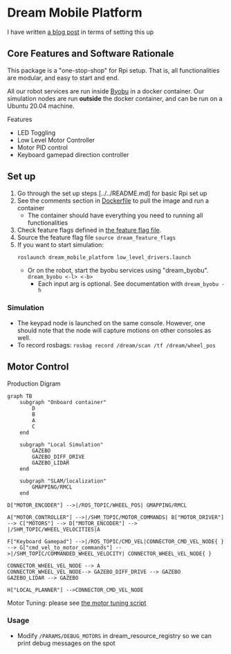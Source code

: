 # Dream Mobile Platform

I have written [a blog post](https://ricoruotongjia.medium.com/set-up-raspberry-pi-4b-as-a-mobile-platform-7448e94a04dc) in terms of setting this up

## Core Features and Software Rationale

This package is a "one-stop-shop" for Rpi setup. That is, all functionalities are modular, and easy to start and end.

All our robot services are run inside [Byobu](https://www.byobu.org/) in a docker container. Our simulation nodes are run **outside** the docker container, and can be run on a Ubuntu 20.04 machine.

Features

- LED Toggling
- Low Level Motor Controller
- Motor PID control
- Keyboard gamepad direction controller

## Set up

1. Go through the set up steps [../../README.md] for basic Rpi set up
2. See the comments section in [Dockerfile](./Dockerfile) to pull the image and run a container
   - The container should have everything you need to running all functionalities
3. Check feature flags defined in [the feature flag file](./dream_feature_flags).
4. Source the feature flag file `source dream_feature_flags`
5. If you want to start simulation:
   ```bash
   roslaunch dream_mobile_platform low_level_drivers.launch
   ```
   - Or on the robot, start the byobu services using "dream_byobu". `dream_byobu <-l> <-b>`
     - Each input arg is optional. See documentation with `dream_byobu -h`

### Simulation

- The keypad node is launched on the same console. However, one should note that the node will capture motions on other consoles as well.
- To record rosbags: `rosbag record /dream/scan /tf /dream/wheel_pos`

## Motor Control

Production Digram

```mermaid
graph TB
    subgraph "Onboard container"
        D
        B
        A
        C
    end

    subgraph "Local Simulation"
        GAZEBO
        GAZEBO_DIFF_DRIVE
        GAZEBO_LIDAR
    end

    subgraph "SLAM/localization"
        GMAPPING/RMCL
    end

D["MOTOR_ENCODER"] -->|/ROS_TOPIC/WHEEL_POS| GMAPPING/RMCL

A["MOTOR_CONTROLLER"] -->|/SHM_TOPIC/MOTOR_COMMANDS| B["MOTOR_DRIVER"] --> C["MOTORS"] --> D["MOTOR_ENCODER"] --> |/SHM_TOPIC/WHEEL_VELOCITIES|A

F["Keyboard Gamepad"] -->|/ROS_TOPIC/CMD_VEL|CONNECTOR_CMD_VEL_NODE{ } --> G["cmd_vel_to_motor_commands"] -->|/SHM_TOPIC/COMMANDED_WHEEL_VELOCITY| CONNECTOR_WHEEL_VEL_NODE{ }

CONNECTOR_WHEEL_VEL_NODE --> A
CONNECTOR_WHEEL_VEL_NODE--> GAZEBO_DIFF_DRIVE --> GAZEBO
GAZEBO_LIDAR --> GAZEBO

H["LOCAL_PLANNER"] -->CONNECTOR_CMD_VEL_NODE
```

Motor Tuning: please see [the motor tuning script](scripts/tune_motor_controller.py)

### Usage

- Modify `/PARAMS/DEBUG_MOTORS` in dream_resource_registry so we can print debug messages on the spot
